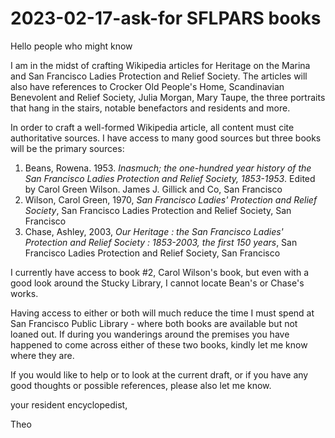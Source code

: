 # 2023-02-17-ask-for SFLPARS books

Hello people who might know

I am in the midst of crafting Wikipedia articles for Heritage on the Marina and San Francisco Ladies Protection and Relief Society.  The articles will also have references to Crocker Old People's Home, Scandinavian Benevolent and Relief Society, Julia Morgan, Mary Taupe, the three portraits that hang in the stairs, notable benefactors and residents and more.

In order to craft a well-formed Wikipedia article, all content must cite authoritative sources. I have access to many good sources but three books will be the primary sources:

1. Beans, Rowena. 1953. _Inasmuch; the one-hundred year history of the San Francisco Ladies Protection and Relief Society, 1853-1953_. Edited by Carol Green Wilson. James J. Gillick and Co, San Francisco
2. Wilson, Carol Green, 1970, _San Francisco Ladies' Protection and Relief Society_, San Francisco Ladies Protection and Relief Society, San Francisco
3. Chase, Ashley, 2003, _Our Heritage : the San Francisco Ladies' Protection and Relief Society : 1853-2003, the first 150 years_, San Francisco Ladies Protection and Relief Society, San Francisco

I currently have access to book #2, Carol Wilson's book, but even with a good look around the Stucky Library, I cannot locate Bean's or Chase's works.

Having access to either or both will much reduce the time I must spend at San Francisco Public Library - where both books are available but not loaned out. If during you wanderings around the premises you have happened to come across either of these two books, kindly let me know where they are.

If you would like to help or to look at the current draft, or if you have any good thoughts or possible references, please also let me know.

your resident encyclopedist,

Theo